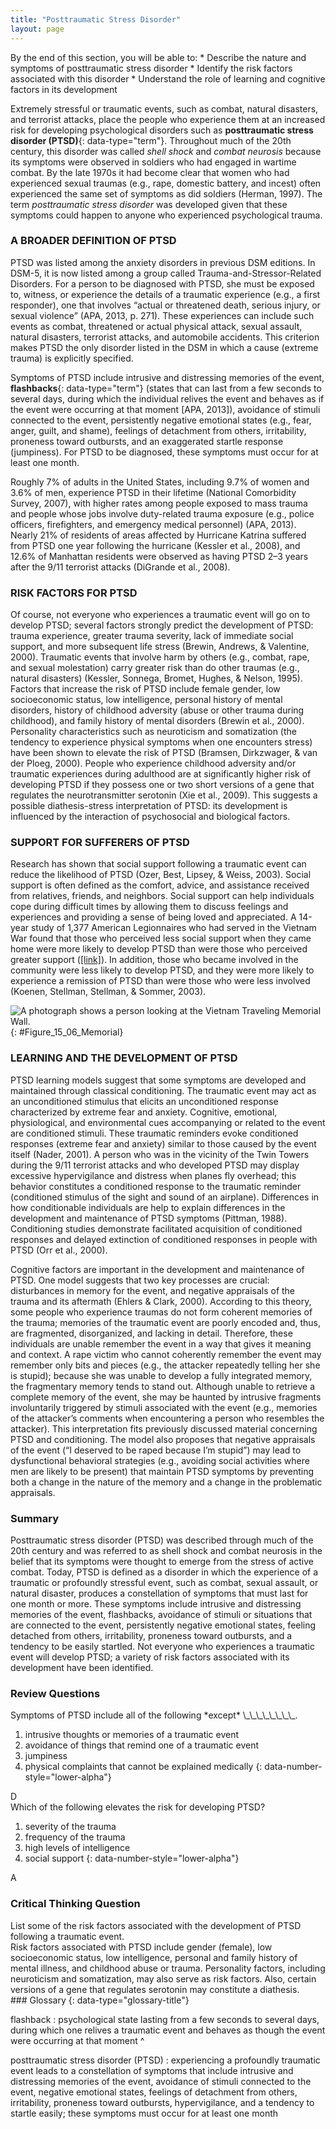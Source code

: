 ```yaml
---
title: "Posttraumatic Stress Disorder"
layout: page
---
```



<div data-type="abstract" markdown="1">
By the end of this section, you will be able to:
* Describe the nature and symptoms of posttraumatic stress disorder
* Identify the risk factors associated with this disorder
* Understand the role of learning and cognitive factors in its development

</div>

Extremely stressful or traumatic events, such as combat, natural disasters, and terrorist attacks, place the people who experience them at an increased risk for developing psychological disorders such as **posttraumatic stress disorder (PTSD)**{: data-type="term"}. Throughout much of the 20th century, this disorder was called *shell shock* and *combat neurosis* because its symptoms were observed in soldiers who had engaged in wartime combat. By the late 1970s it had become clear that women who had experienced sexual traumas (e.g., rape, domestic battery, and incest) often experienced the same set of symptoms as did soldiers (Herman, 1997). The term *posttraumatic stress disorder* was developed given that these symptoms could happen to anyone who experienced psychological trauma.

### A BROADER DEFINITION OF PTSD

PTSD was listed among the anxiety disorders in previous DSM editions. In DSM-5, it is now listed among a group called Trauma-and-Stressor-Related Disorders. For a person to be diagnosed with PTSD, she must be exposed to, witness, or experience the details of a traumatic experience (e.g., a first responder), one that involves “actual or threatened death, serious injury, or sexual violence” (APA, 2013, p. 271). These experiences can include such events as combat, threatened or actual physical attack, sexual assault, natural disasters, terrorist attacks, and automobile accidents. This criterion makes PTSD the only disorder listed in the DSM in which a cause (extreme trauma) is explicitly specified.

Symptoms of PTSD include intrusive and distressing memories of the event, **flashbacks**{: data-type="term"} (states that can last from a few seconds to several days, during which the individual relives the event and behaves as if the event were occurring at that moment \[APA, 2013\]), avoidance of stimuli connected to the event, persistently negative emotional states (e.g., fear, anger, guilt, and shame), feelings of detachment from others, irritability, proneness toward outbursts, and an exaggerated startle response (jumpiness). For PTSD to be diagnosed, these symptoms must occur for at least one month.

Roughly 7% of adults in the United States, including 9.7% of women and 3.6% of men, experience PTSD in their lifetime (National Comorbidity Survey, 2007), with higher rates among people exposed to mass trauma and people whose jobs involve duty-related trauma exposure (e.g., police officers, firefighters, and emergency medical personnel) (APA, 2013). Nearly 21% of residents of areas affected by Hurricane Katrina suffered from PTSD one year following the hurricane (Kessler et al., 2008), and 12.6% of Manhattan residents were observed as having PTSD 2–3 years after the 9/11 terrorist attacks (DiGrande et al., 2008).

### RISK FACTORS FOR PTSD

Of course, not everyone who experiences a traumatic event will go on to develop PTSD; several factors strongly predict the development of PTSD: trauma experience, greater trauma severity, lack of immediate social support, and more subsequent life stress (Brewin, Andrews, &amp; Valentine, 2000). Traumatic events that involve harm by others (e.g., combat, rape, and sexual molestation) carry greater risk than do other traumas (e.g., natural disasters) (Kessler, Sonnega, Bromet, Hughes, &amp; Nelson, 1995). Factors that increase the risk of PTSD include female gender, low socioeconomic status, low intelligence, personal history of mental disorders, history of childhood adversity (abuse or other trauma during childhood), and family history of mental disorders (Brewin et al., 2000). Personality characteristics such as neuroticism and somatization (the tendency to experience physical symptoms when one encounters stress) have been shown to elevate the risk of PTSD (Bramsen, Dirkzwager, &amp; van der Ploeg, 2000). People who experience childhood adversity and/or traumatic experiences during adulthood are at significantly higher risk of developing PTSD if they possess one or two short versions of a gene that regulates the neurotransmitter serotonin (Xie et al., 2009). This suggests a possible diathesis-stress interpretation of PTSD: its development is influenced by the interaction of psychosocial and biological factors.

### SUPPORT FOR SUFFERERS OF PTSD

Research has shown that social support following a traumatic event can reduce the likelihood of PTSD (Ozer, Best, Lipsey, &amp; Weiss, 2003). Social support is often defined as the comfort, advice, and assistance received from relatives, friends, and neighbors. Social support can help individuals cope during difficult times by allowing them to discuss feelings and experiences and providing a sense of being loved and appreciated. A 14-year study of 1,377 American Legionnaires who had served in the Vietnam War found that those who perceived less social support when they came home were more likely to develop PTSD than were those who perceived greater support ([\[link\]](#Figure_15_06_Memorial)). In addition, those who became involved in the community were less likely to develop PTSD, and they were more likely to experience a remission of PTSD than were those who were less involved (Koenen, Stellman, Stellman, &amp; Sommer, 2003).

 ![A photograph shows a person looking at the Vietnam Traveling Memorial Wall.](../resources/CNX_Psych_15_06_Memorial.jpg "PTSD was first recognized in soldiers who had engaged in combat. Research has shown that strong social support decreases the risk of PTSD. This person stands at the Vietnam Traveling Memorial Wall. (credit: Kevin Stanchfield)"){: #Figure_15_06_Memorial}

### LEARNING AND THE DEVELOPMENT OF PTSD

PTSD learning models suggest that some symptoms are developed and maintained through classical conditioning. The traumatic event may act as an unconditioned stimulus that elicits an unconditioned response characterized by extreme fear and anxiety. Cognitive, emotional, physiological, and environmental cues accompanying or related to the event are conditioned stimuli. These traumatic reminders evoke conditioned responses (extreme fear and anxiety) similar to those caused by the event itself (Nader, 2001). A person who was in the vicinity of the Twin Towers during the 9/11 terrorist attacks and who developed PTSD may display excessive hypervigilance and distress when planes fly overhead; this behavior constitutes a conditioned response to the traumatic reminder (conditioned stimulus of the sight and sound of an airplane). Differences in how conditionable individuals are help to explain differences in the development and maintenance of PTSD symptoms (Pittman, 1988). Conditioning studies demonstrate facilitated acquisition of conditioned responses and delayed extinction of conditioned responses in people with PTSD (Orr et al., 2000).

Cognitive factors are important in the development and maintenance of PTSD. One model suggests that two key processes are crucial: disturbances in memory for the event, and negative appraisals of the trauma and its aftermath (Ehlers &amp; Clark, 2000). According to this theory, some people who experience traumas do not form coherent memories of the trauma; memories of the traumatic event are poorly encoded and, thus, are fragmented, disorganized, and lacking in detail. Therefore, these individuals are unable remember the event in a way that gives it meaning and context. A rape victim who cannot coherently remember the event may remember only bits and pieces (e.g., the attacker repeatedly telling her she is stupid); because she was unable to develop a fully integrated memory, the fragmentary memory tends to stand out. Although unable to retrieve a complete memory of the event, she may be haunted by intrusive fragments involuntarily triggered by stimuli associated with the event (e.g., memories of the attacker’s comments when encountering a person who resembles the attacker). This interpretation fits previously discussed material concerning PTSD and conditioning. The model also proposes that negative appraisals of the event (“I deserved to be raped because I’m stupid”) may lead to dysfunctional behavioral strategies (e.g., avoiding social activities where men are likely to be present) that maintain PTSD symptoms by preventing both a change in the nature of the memory and a change in the problematic appraisals.

### Summary

Posttraumatic stress disorder (PTSD) was described through much of the 20th century and was referred to as shell shock and combat neurosis in the belief that its symptoms were thought to emerge from the stress of active combat. Today, PTSD is defined as a disorder in which the experience of a traumatic or profoundly stressful event, such as combat, sexual assault, or natural disaster, produces a constellation of symptoms that must last for one month or more. These symptoms include intrusive and distressing memories of the event, flashbacks, avoidance of stimuli or situations that are connected to the event, persistently negative emotional states, feeling detached from others, irritability, proneness toward outbursts, and a tendency to be easily startled. Not everyone who experiences a traumatic event will develop PTSD; a variety of risk factors associated with its development have been identified.

### Review Questions

<div data-type="exercise">
<div data-type="problem" markdown="1">
Symptoms of PTSD include all of the following *except* \_\_\_\_\_\_\_\_.

1.  intrusive thoughts or memories of a traumatic event
2.  avoidance of things that remind one of a traumatic event
3.  jumpiness
4.  physical complaints that cannot be explained medically
{: data-number-style="lower-alpha"}

</div>
<div data-type="solution" markdown="1">
D

</div>
</div>

<div data-type="exercise">
<div data-type="problem" markdown="1">
Which of the following elevates the risk for developing PTSD?

1.  severity of the trauma
2.  frequency of the trauma
3.  high levels of intelligence
4.  social support
{: data-number-style="lower-alpha"}

</div>
<div data-type="solution" markdown="1">
A

</div>
</div>

### Critical Thinking Question

<div data-type="exercise">
<div data-type="problem" markdown="1">
List some of the risk factors associated with the development of PTSD following a traumatic event.

</div>
<div data-type="solution" markdown="1">
Risk factors associated with PTSD include gender (female), low socioeconomic status, low intelligence, personal and family history of mental illness, and childhood abuse or trauma. Personality factors, including neuroticism and somatization, may also serve as risk factors. Also, certain versions of a gene that regulates serotonin may constitute a diathesis.

</div>
</div>

<div data-type="glossary" markdown="1">
### Glossary
{: data-type="glossary-title"}

flashback
: psychological state lasting from a few seconds to several days, during which one relives a traumatic event and behaves as though the event were occurring at that moment
^

posttraumatic stress disorder (PTSD)
: experiencing a profoundly traumatic event leads to a constellation of symptoms that include intrusive and distressing memories of the event, avoidance of stimuli connected to the event, negative emotional states, feelings of detachment from others, irritability, proneness toward outbursts, hypervigilance, and a tendency to startle easily; these symptoms must occur for at least one month

</div>

